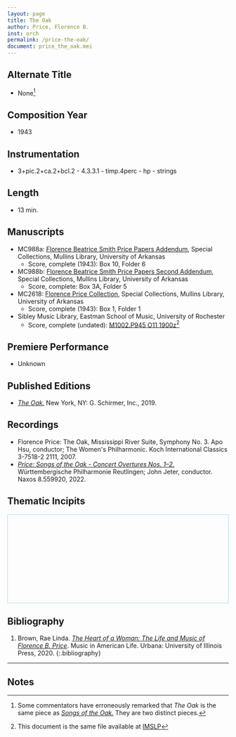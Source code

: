 ```yaml
---
layout: page
title: The Oak
author: Price, Florence B.
inst: orch
permalink: /price-the-oak/
document: price_the_oak.mei
---
```


## Alternate Title
- None[^fn1]

## Composition Year
- 1943

## Instrumentation
- 3+pic.2+ca.2+bcl.2 - 4.3.3.1 - timp.4perc - hp - strings

## Length
- 13 min.

## Manuscripts
- MC988a: <a href="https://uark.as.atlas-sys.com/repositories/2/resources/1522" target="_blank">Florence Beatrice Smith Price Papers Addendum</a>, Special Collections, Mullins Library, University of Arkansas
    * Score, complete (1943): Box 10, Folder 6
- MC988b: <a href="https://uark.as.atlas-sys.com/repositories/2/resources/696/" target="_blank">Florence Beatrice Smith Price Papers Second Addendum</a>, Special Collections, Mullins Library, University of Arkansas
    * Score, complete: Box 3A, Folder 5
- MC2618: <a href="https://uark.as.atlas-sys.com/repositories/2/resources/2618" target="_blank">Florence Price Collection</a>, Special Collections, Mullins Library, University of Arkansas
    * Score, complete (1943): Box 1, Folder 1
- Sibley Music Library, Eastman School of Music, University of Rochester
    * Score, complete (undated): <a href="http://hdl.handle.net/1802/17316" target="_blank">M1002.P945 O11 1900z</a>[^fn2]

## Premiere Performance
- Unknown

## Published Editions
- <a href="https://www.wisemusicclassical.com/work/58895/The-Oak/" target="_blank">*The Oak.*</a> New York, NY: G. Schirmer, Inc., 2019.

## Recordings
- Florence Price: The Oak, Mississippi River Suite, Symphony No. 3. Apo Hsu, conductor; The Women's Philharmonic. Koch International Classics 3-7518-2 2111, 2007.
- <a href="https://www.naxos.com/CatalogueDetail/?id=8.559920" target="_blank">*Price: Songs of the Oak - Concert Overtures Nos. 1&ndash;2.*</a> Württembergische Philharmonie Reutlingen; John Jeter, conductor. Naxos 8.559920, 2022.

## Thematic Incipits
<div>
  <div id="app" class="panel" style="border: 1px solid lightblue; min-height: 200px;"></div>
</div>

<script type="module">
  import 'https://www.verovio.org/javascript/app/verovio-app.js';

  const options = {
      defaultView: 'responsive', // default is 'responsive', alternative is 'document'
      defaultZoom: 3, // 0-7, default is 4
      enableResponsive: true, // default is true
      enableDocument: true, // default is true
  }

  // Create the app - here with an empty option object
  const app = new Verovio.App(document.getElementById("app"), options);

  // Load a file (MEI or MusicXML)
  fetch("{{site.baseurl}}/assets/mei/{{page.document}}")
      .then(function(response) {
          return response.text();
      })
      .then(function(text) {
          app.loadData(text);
      });

</script>

## Bibliography
1. Brown, Rae Linda. <a href="https://www.worldcat.org/title/1122800180" target="_blank">*The Heart of a Woman: The Life and Music of Florence B. Price*</a>. Music in American Life. Urbana: University of Illinois Press, 2020.
{:.bibliography}

---

## Notes
[^fn1]: Some commentators have erroneously remarked that *The Oak* is the same piece as [*Songs of the Oak.*](http://dwshadle.github.io/test/price-songs-of-the-oak/) They are two distinct pieces.
[^fn2]: This document is the same file available at <a href="https://imslp.org/wiki/The_Oak_(Price%2C_Florence)" target="blank">IMSLP</a>
